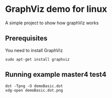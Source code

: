 # GraphViz demo for linux

A simple project to show how graphViz works

## Prerequisites
You need to install GraphViz
```
sudo apt-get install graphviz
```


## Running example master4 test4
```
dot -Tpng -O demoBasic.dot
xdg-open demoBasic.dot.png
```
